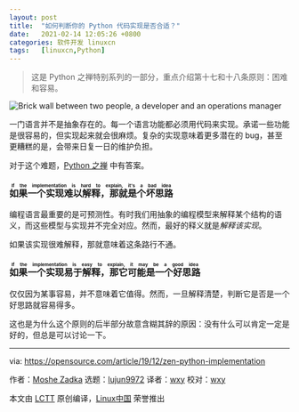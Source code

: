 ```yaml
---
layout: post
title:	"如何判断你的 Python 代码实现是否合适？"
date:	2021-02-14 12:05:26 +0800 
categories:	软件开发 linuxcn 
tags:	[linuxcn,Python]
---
```




> 
> 这是 Python 之禅特别系列的一部分，重点介绍第十七和十八条原则：困难和容易。
> 
> 
> 


![](/Asserts/Images//attachment/album/202102/14/120518rjkwvjs76p9d1911.jpg "Brick wall between two people, a developer and an operations manager")


一门语言并不是抽象存在的。每一个语言功能都必须用代码来实现。承诺一些功能是很容易的，但实现起来就会很麻烦。复杂的实现意味着更多潜在的 bug，甚至更糟糕的是，会带来日复一日的维护负担。


对于这个难题，[Python 之禅](https://www.python.org/dev/peps/pep-0020/) 中有答案。


### <ruby> 如果一个实现难以解释，那就是个坏思路 <rt>  If the implementation is hard to explain, it's a bad idea </rt></ruby>


编程语言最重要的是可预测性。有时我们用抽象的编程模型来解释某个结构的语义，而这些模型与实现并不完全对应。然而，最好的释义就是*解释该实现*。


如果该实现很难解释，那就意味着这条路行不通。


### <ruby> 如果一个实现易于解释，那它可能是一个好思路 <rt>  If the implementation is easy to explain, it may be a good idea </rt></ruby>


仅仅因为某事容易，并不意味着它值得。然而，一旦解释清楚，判断它是否是一个好思路就容易得多。


这也是为什么这个原则的后半部分故意含糊其辞的原因：没有什么可以肯定一定是好的，但总是可以讨论一下。




---


via: <https://opensource.com/article/19/12/zen-python-implementation>


作者：[Moshe Zadka](https://opensource.com/users/moshez) 选题：[lujun9972](https://github.com/lujun9972) 译者：[wxy](https://github.com/wxy) 校对：[wxy](https://github.com/wxy)


本文由 [LCTT](https://github.com/LCTT/TranslateProject) 原创编译，[Linux中国](https://linux.cn/) 荣誉推出
